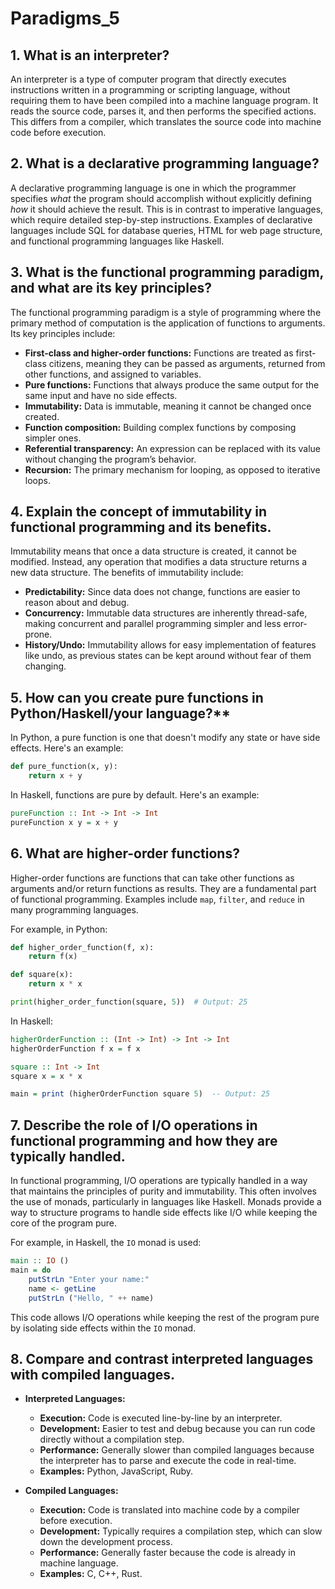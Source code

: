 # Paradigms_5

## 1. What is an interpreter?
   An interpreter is a type of computer program that directly executes instructions written in a programming or scripting language, without requiring them to have been compiled into a machine language program. It reads the source code, parses it, and then performs the specified actions. This differs from a compiler, which translates the source code into machine code before execution.

## 2. What is a declarative programming language?
   A declarative programming language is one in which the programmer specifies *what* the program should accomplish without explicitly defining *how* it should achieve the result. This is in contrast to imperative languages, which require detailed step-by-step instructions. Examples of declarative languages include SQL for database queries, HTML for web page structure, and functional programming languages like Haskell.

## 3. What is the functional programming paradigm, and what are its key principles?
   The functional programming paradigm is a style of programming where the primary method of computation is the application of functions to arguments. Its key principles include:
   - **First-class and higher-order functions:** Functions are treated as first-class citizens, meaning they can be passed as arguments, returned from other functions, and assigned to variables.
   - **Pure functions:** Functions that always produce the same output for the same input and have no side effects.
   - **Immutability:** Data is immutable, meaning it cannot be changed once created.
   - **Function composition:** Building complex functions by composing simpler ones.
   - **Referential transparency:** An expression can be replaced with its value without changing the program’s behavior.
   - **Recursion:** The primary mechanism for looping, as opposed to iterative loops.

## 4. Explain the concept of immutability in functional programming and its benefits.
   Immutability means that once a data structure is created, it cannot be modified. Instead, any operation that modifies a data structure returns a new data structure. The benefits of immutability include:
   - **Predictability:** Since data does not change, functions are easier to reason about and debug.
   - **Concurrency:** Immutable data structures are inherently thread-safe, making concurrent and parallel programming simpler and less error-prone.
   - **History/Undo:** Immutability allows for easy implementation of features like undo, as previous states can be kept around without fear of them changing.

## 5. How can you create pure functions in Python/Haskell/your language?**
   In Python, a pure function is one that doesn't modify any state or have side effects. Here's an example:

   ```python
   def pure_function(x, y):
       return x + y
   ```

   In Haskell, functions are pure by default. Here's an example:

   ```haskell
   pureFunction :: Int -> Int -> Int
   pureFunction x y = x + y
   ```

## 6. What are higher-order functions?
   Higher-order functions are functions that can take other functions as arguments and/or return functions as results. They are a fundamental part of functional programming. Examples include `map`, `filter`, and `reduce` in many programming languages.

   For example, in Python:

   ```python
   def higher_order_function(f, x):
       return f(x)

   def square(x):
       return x * x

   print(higher_order_function(square, 5))  # Output: 25
   ```

   In Haskell:

   ```haskell
   higherOrderFunction :: (Int -> Int) -> Int -> Int
   higherOrderFunction f x = f x

   square :: Int -> Int
   square x = x * x

   main = print (higherOrderFunction square 5)  -- Output: 25
   ```

## 7. Describe the role of I/O operations in functional programming and how they are typically handled.
   In functional programming, I/O operations are typically handled in a way that maintains the principles of purity and immutability. This often involves the use of monads, particularly in languages like Haskell. Monads provide a way to structure programs to handle side effects like I/O while keeping the core of the program pure.

   For example, in Haskell, the `IO` monad is used:

   ```haskell
   main :: IO ()
   main = do
       putStrLn "Enter your name:"
       name <- getLine
       putStrLn ("Hello, " ++ name)
   ```

   This code allows I/O operations while keeping the rest of the program pure by isolating side effects within the `IO` monad.

## 8. Compare and contrast interpreted languages with compiled languages.
   - **Interpreted Languages:**
     - **Execution:** Code is executed line-by-line by an interpreter.
     - **Development:** Easier to test and debug because you can run code directly without a compilation step.
     - **Performance:** Generally slower than compiled languages because the interpreter has to parse and execute the code in real-time.
     - **Examples:** Python, JavaScript, Ruby.

   - **Compiled Languages:**
     - **Execution:** Code is translated into machine code by a compiler before execution.
     - **Development:** Typically requires a compilation step, which can slow down the development process.
     - **Performance:** Generally faster because the code is already in machine language.
     - **Examples:** C, C++, Rust.
